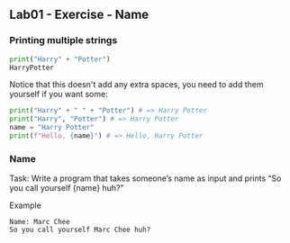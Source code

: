 ## Lab01 - Exercise - Name

### Printing multiple strings

```python
print("Harry" + "Potter")
HarryPotter
```

Notice that this doesn't add any extra spaces, you need to add them yourself if you want some:

```python
print("Harry" + " " + "Potter") # => Harry Potter
print("Harry", "Potter") # => Harry Potter
name = "Harry Potter"
print(f"Hello, {name}") # => Hello, Harry Potter
```

### Name

Task: Write a program that takes someone’s name as input and prints
“So you call yourself {name} huh?”

Example

```
Name: Marc Chee
So you call yourself Marc Chee huh?
```
